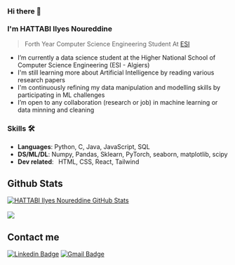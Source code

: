 ### Hi there 👋 <br><br>  I'm **HATTABI Ilyes Noureddine**
> Forth Year Computer Science Engineering Student At [ESI](https://www.esi.dz/) 

- I’m currently a data science student at the Higher National School of Computer Science Engineering (ESI - Algiers)
- I'm still learning more about Artificial Intelligence by reading various research papers
- I'm continuously refining my data manipulation and modelling skills by participating in ML challenges
- I’m open to any collaboration (research or job) in machine learning or data minning and cleaning 

### Skills 🛠️
- **Languages**: Python, C, Java, JavaScript, SQL
- **DS/ML/DL**: Numpy, Pandas, Sklearn, PyTorch, seaborn, matplotlib, scipy
- **Dev related**:  HTML, CSS, React, Tailwind

 
## Github Stats

[![HATTABI Ilyes Noureddine GitHub Stats](https://github-readme-stats.vercel.app/api?username=ilyes14hat&show_icons=true&count_private=true)](https://github.com/ilyes14hat)<br><br> <img src = "https://github-readme-stats.vercel.app/api/top-langs/?username=ilyes14hat&layout=compact">


## Contact me

[![Linkedin Badge](https://img.shields.io/badge/-HATTABI_Ilyes-blue?style=flat-square&logo=Linkedin&logoColor=white&link=https://www.linkedin.com/in/ilyes-hattabi-71111819a/)](https://www.linkedin.com/in/ilyes-hattabi-71111819a/) [![Gmail Badge](https://img.shields.io/badge/-jn_hattabi@esi.dz-c14438?style=flat-square&logo=Gmail&logoColor=white&link=mailto:jn_hattabi@esi.dz)](mailto:jn_hattabi@esi.dz)
